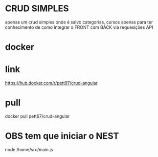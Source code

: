 # CRUD SIMPLES 
apenas um crud simples onde é salvo categorias, cursos apenas para ter conhecimento de como integrar o FRONT com BACK via requesições API 

# docker 
# link  
https://hub.docker.com/r/pett97/crud-angular
# pull 
docker pull pett97/crud-angular

# OBS tem que iniciar o NEST 
node /home/src/main.js

